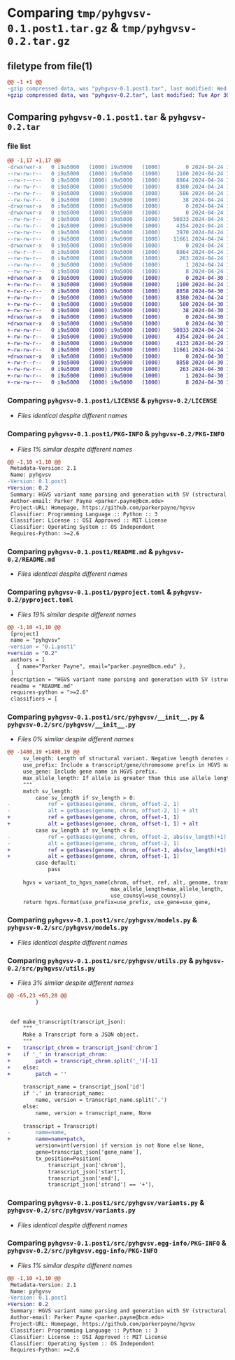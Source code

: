 # Comparing `tmp/pyhgvsv-0.1.post1.tar.gz` & `tmp/pyhgvsv-0.2.tar.gz`

## filetype from file(1)

```diff
@@ -1 +1 @@
-gzip compressed data, was "pyhgvsv-0.1.post1.tar", last modified: Wed Apr 24 15:49:39 2024, max compression
+gzip compressed data, was "pyhgvsv-0.2.tar", last modified: Tue Apr 30 13:00:45 2024, max compression
```

## Comparing `pyhgvsv-0.1.post1.tar` & `pyhgvsv-0.2.tar`

### file list

```diff
@@ -1,17 +1,17 @@
-drwxrwxr-x   0 i9a5000   (1000) i9a5000   (1000)        0 2024-04-24 15:49:39.629853 pyhgvsv-0.1.post1/
--rw-rw-r--   0 i9a5000   (1000) i9a5000   (1000)     1100 2024-04-24 14:01:21.000000 pyhgvsv-0.1.post1/LICENSE
--rw-r--r--   0 i9a5000   (1000) i9a5000   (1000)     8864 2024-04-24 15:49:39.629853 pyhgvsv-0.1.post1/PKG-INFO
--rw-rw-r--   0 i9a5000   (1000) i9a5000   (1000)     8380 2024-04-24 15:43:44.000000 pyhgvsv-0.1.post1/README.md
--rw-rw-r--   0 i9a5000   (1000) i9a5000   (1000)      586 2024-04-24 15:48:18.000000 pyhgvsv-0.1.post1/pyproject.toml
--rw-rw-r--   0 i9a5000   (1000) i9a5000   (1000)       38 2024-04-24 15:49:39.629853 pyhgvsv-0.1.post1/setup.cfg
-drwxrwxr-x   0 i9a5000   (1000) i9a5000   (1000)        0 2024-04-24 15:49:39.621853 pyhgvsv-0.1.post1/src/
-drwxrwxr-x   0 i9a5000   (1000) i9a5000   (1000)        0 2024-04-24 15:49:39.629853 pyhgvsv-0.1.post1/src/pyhgvsv/
--rw-rw-r--   0 i9a5000   (1000) i9a5000   (1000)    50833 2024-04-24 15:15:07.000000 pyhgvsv-0.1.post1/src/pyhgvsv/__init__.py
--rw-rw-r--   0 i9a5000   (1000) i9a5000   (1000)     4354 2024-04-24 14:01:21.000000 pyhgvsv-0.1.post1/src/pyhgvsv/models.py
--rw-rw-r--   0 i9a5000   (1000) i9a5000   (1000)     3970 2024-04-24 14:01:21.000000 pyhgvsv-0.1.post1/src/pyhgvsv/utils.py
--rw-rw-r--   0 i9a5000   (1000) i9a5000   (1000)    11661 2024-04-24 14:01:21.000000 pyhgvsv-0.1.post1/src/pyhgvsv/variants.py
-drwxrwxr-x   0 i9a5000   (1000) i9a5000   (1000)        0 2024-04-24 15:49:39.629853 pyhgvsv-0.1.post1/src/pyhgvsv.egg-info/
--rw-r--r--   0 i9a5000   (1000) i9a5000   (1000)     8864 2024-04-24 15:49:39.000000 pyhgvsv-0.1.post1/src/pyhgvsv.egg-info/PKG-INFO
--rw-rw-r--   0 i9a5000   (1000) i9a5000   (1000)      263 2024-04-24 15:49:39.000000 pyhgvsv-0.1.post1/src/pyhgvsv.egg-info/SOURCES.txt
--rw-rw-r--   0 i9a5000   (1000) i9a5000   (1000)        1 2024-04-24 15:49:39.000000 pyhgvsv-0.1.post1/src/pyhgvsv.egg-info/dependency_links.txt
--rw-rw-r--   0 i9a5000   (1000) i9a5000   (1000)        8 2024-04-24 15:49:39.000000 pyhgvsv-0.1.post1/src/pyhgvsv.egg-info/top_level.txt
+drwxrwxr-x   0 i9a5000   (1000) i9a5000   (1000)        0 2024-04-30 13:00:45.302464 pyhgvsv-0.2/
+-rw-rw-r--   0 i9a5000   (1000) i9a5000   (1000)     1100 2024-04-24 14:01:21.000000 pyhgvsv-0.2/LICENSE
+-rw-r--r--   0 i9a5000   (1000) i9a5000   (1000)     8858 2024-04-30 13:00:45.302464 pyhgvsv-0.2/PKG-INFO
+-rw-rw-r--   0 i9a5000   (1000) i9a5000   (1000)     8380 2024-04-24 15:43:44.000000 pyhgvsv-0.2/README.md
+-rw-rw-r--   0 i9a5000   (1000) i9a5000   (1000)      580 2024-04-30 13:00:20.000000 pyhgvsv-0.2/pyproject.toml
+-rw-rw-r--   0 i9a5000   (1000) i9a5000   (1000)       38 2024-04-30 13:00:45.302464 pyhgvsv-0.2/setup.cfg
+drwxrwxr-x   0 i9a5000   (1000) i9a5000   (1000)        0 2024-04-30 13:00:45.298464 pyhgvsv-0.2/src/
+drwxrwxr-x   0 i9a5000   (1000) i9a5000   (1000)        0 2024-04-30 13:00:45.302464 pyhgvsv-0.2/src/pyhgvsv/
+-rw-rw-r--   0 i9a5000   (1000) i9a5000   (1000)    50833 2024-04-24 18:53:44.000000 pyhgvsv-0.2/src/pyhgvsv/__init__.py
+-rw-rw-r--   0 i9a5000   (1000) i9a5000   (1000)     4354 2024-04-24 14:01:21.000000 pyhgvsv-0.2/src/pyhgvsv/models.py
+-rw-rw-r--   0 i9a5000   (1000) i9a5000   (1000)     4133 2024-04-29 18:52:11.000000 pyhgvsv-0.2/src/pyhgvsv/utils.py
+-rw-rw-r--   0 i9a5000   (1000) i9a5000   (1000)    11661 2024-04-24 14:01:21.000000 pyhgvsv-0.2/src/pyhgvsv/variants.py
+drwxrwxr-x   0 i9a5000   (1000) i9a5000   (1000)        0 2024-04-30 13:00:45.302464 pyhgvsv-0.2/src/pyhgvsv.egg-info/
+-rw-r--r--   0 i9a5000   (1000) i9a5000   (1000)     8858 2024-04-30 13:00:45.000000 pyhgvsv-0.2/src/pyhgvsv.egg-info/PKG-INFO
+-rw-rw-r--   0 i9a5000   (1000) i9a5000   (1000)      263 2024-04-30 13:00:45.000000 pyhgvsv-0.2/src/pyhgvsv.egg-info/SOURCES.txt
+-rw-rw-r--   0 i9a5000   (1000) i9a5000   (1000)        1 2024-04-30 13:00:45.000000 pyhgvsv-0.2/src/pyhgvsv.egg-info/dependency_links.txt
+-rw-rw-r--   0 i9a5000   (1000) i9a5000   (1000)        8 2024-04-30 13:00:45.000000 pyhgvsv-0.2/src/pyhgvsv.egg-info/top_level.txt
```

### Comparing `pyhgvsv-0.1.post1/LICENSE` & `pyhgvsv-0.2/LICENSE`

 * *Files identical despite different names*

### Comparing `pyhgvsv-0.1.post1/PKG-INFO` & `pyhgvsv-0.2/PKG-INFO`

 * *Files 1% similar despite different names*

```diff
@@ -1,10 +1,10 @@
 Metadata-Version: 2.1
 Name: pyhgvsv
-Version: 0.1.post1
+Version: 0.2
 Summary: HGVS variant name parsing and generation with SV (structural variant) support
 Author-email: Parker Payne <parker.payne@bcm.edu>
 Project-URL: Homepage, https://github.com/parkerpayne/hgvsv
 Classifier: Programming Language :: Python :: 3
 Classifier: License :: OSI Approved :: MIT License
 Classifier: Operating System :: OS Independent
 Requires-Python: >=2.6
```

### Comparing `pyhgvsv-0.1.post1/README.md` & `pyhgvsv-0.2/README.md`

 * *Files identical despite different names*

### Comparing `pyhgvsv-0.1.post1/pyproject.toml` & `pyhgvsv-0.2/pyproject.toml`

 * *Files 19% similar despite different names*

```diff
@@ -1,10 +1,10 @@
 [project]
 name = "pyhgvsv"
-version = "0.1.post1"
+version = "0.2"
 authors = [
   { name="Parker Payne", email="parker.payne@bcm.edu" },
 ]
 description = "HGVS variant name parsing and generation with SV (structural variant) support"
 readme = "README.md"
 requires-python = ">=2.6"
 classifiers = [
```

### Comparing `pyhgvsv-0.1.post1/src/pyhgvsv/__init__.py` & `pyhgvsv-0.2/src/pyhgvsv/__init__.py`

 * *Files 0% similar despite different names*

```diff
@@ -1480,19 +1480,19 @@
     sv_length: Length of structural variant. Negative length denotes deletion, positive length denotes insertion.
     use_prefix: Include a transcript/gene/chromosome prefix in HGVS name.
     use_gene: Include gene name in HGVS prefix.
     max_allele_length: If allele is greater than this use allele length.
     """
     match sv_length:
         case sv_length if sv_length > 0:
-            ref = getbases(genome, chrom, offset-2, 1)
-            alt = getbases(genome, chrom, offset-2, 1) + alt
+            ref = getbases(genome, chrom, offset-1, 1)
+            alt = getbases(genome, chrom, offset-1, 1) + alt
         case sv_length if sv_length < 0:
-            ref = getbases(genome, chrom, offset-2, abs(sv_length)+1)
-            alt = getbases(genome, chrom, offset-2, 1)
+            ref = getbases(genome, chrom, offset-1, abs(sv_length)+1)
+            alt = getbases(genome, chrom, offset-1, 1)
         case default:
             pass
 
     hgvs = variant_to_hgvs_name(chrom, offset, ref, alt, genome, transcript,
                                 max_allele_length=max_allele_length,
                                 use_counsyl=use_counsyl)
     return hgvs.format(use_prefix=use_prefix, use_gene=use_gene,
```

### Comparing `pyhgvsv-0.1.post1/src/pyhgvsv/models.py` & `pyhgvsv-0.2/src/pyhgvsv/models.py`

 * *Files identical despite different names*

### Comparing `pyhgvsv-0.1.post1/src/pyhgvsv/utils.py` & `pyhgvsv-0.2/src/pyhgvsv/utils.py`

 * *Files 3% similar despite different names*

```diff
@@ -65,23 +65,28 @@
         }
 
 
 def make_transcript(transcript_json):
     """
     Make a Transcript form a JSON object.
     """
+    transcript_chrom = transcript_json['chrom']
+    if '_' in transcript_chrom:
+        patch = transcript_chrom.split('_')[-1]
+    else:
+        patch = ''
 
     transcript_name = transcript_json['id']
     if '.' in transcript_name:
         name, version = transcript_name.split('.')
     else:
         name, version = transcript_name, None
 
     transcript = Transcript(
-        name=name,
+        name=name+patch,
         version=int(version) if version is not None else None,
         gene=transcript_json['gene_name'],
         tx_position=Position(
             transcript_json['chrom'],
             transcript_json['start'],
             transcript_json['end'],
             transcript_json['strand'] == '+'),
```

### Comparing `pyhgvsv-0.1.post1/src/pyhgvsv/variants.py` & `pyhgvsv-0.2/src/pyhgvsv/variants.py`

 * *Files identical despite different names*

### Comparing `pyhgvsv-0.1.post1/src/pyhgvsv.egg-info/PKG-INFO` & `pyhgvsv-0.2/src/pyhgvsv.egg-info/PKG-INFO`

 * *Files 1% similar despite different names*

```diff
@@ -1,10 +1,10 @@
 Metadata-Version: 2.1
 Name: pyhgvsv
-Version: 0.1.post1
+Version: 0.2
 Summary: HGVS variant name parsing and generation with SV (structural variant) support
 Author-email: Parker Payne <parker.payne@bcm.edu>
 Project-URL: Homepage, https://github.com/parkerpayne/hgvsv
 Classifier: Programming Language :: Python :: 3
 Classifier: License :: OSI Approved :: MIT License
 Classifier: Operating System :: OS Independent
 Requires-Python: >=2.6
```

